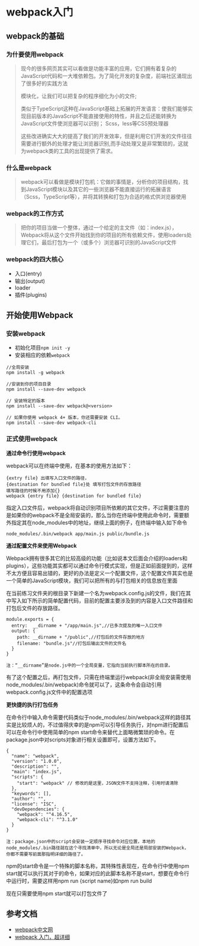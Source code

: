 # webpack入门

## webpack的基础

### 为什要使用webpack

> 现今的很多网页其实可以看做是功能丰富的应用，它们拥有着复杂的JavaScript代码和一大堆依赖包。为了简化开发的复杂度，前端社区涌现出了很多好的实践方法
>
> 模块化，让我们可以把复杂的程序细化为小的文件; 
>
> 类似于TypeScript这种在JavaScript基础上拓展的开发语言：使我们能够实现目前版本的JavaScript不能直接使用的特性，并且之后还能转换为JavaScript文件使浏览器可以识别； 
> Scss，less等CSS预处理器 
> 
> 这些改进确实大大的提高了我们的开发效率，但是利用它们开发的文件往往需要进行额外的处理才能让浏览器识别,而手动处理又是非常繁琐的，这就为webpack类的工具的出现提供了需求。

### 什么是webpack

> webpack可以看做是模块打包机：它做的事情是，分析你的项目结构，找到JavaScript模块以及其它的一些浏览器不能直接运行的拓展语言（Scss，TypeScript等），并将其转换和打包为合适的格式供浏览器使用

### webpack的工作方式

> 把你的项目当做一个整体，通过一个给定的主文件（如：index.js），Webpack将从这个文件开始找到你的项目的所有依赖文件，使用loaders处理它们，最后打包为一个（或多个）浏览器可识别的JavaScript文件

### webpack的四大核心

- 入口(entry)
- 输出(output)
- loader
- 插件(plugins)



## 开始使用Webpack

### 安装webpack

- 初始化项目`npm init -y`
- 安装相应的依赖`webpack`

```
//全局安装
npm install -g webpack

//安装到你的项目目录
npm install --save-dev webpack

// 安装特定的版本
npm install --save-dev webpack@<version>

// 如果你使用 webpack 4+ 版本，你还需要安装 CLI。
npm install --save-dev webpack-cli
```

### 正式使用webpack

**通过命令行使用webpack**

webpack可以在终端中使用，在基本的使用方法如下：

```
{extry file} 出填写入口文件的路径，
{destination for bundled file}处 填写打包文件的存放路径
填写路径的时候不用添加{}
webpack {entry file} {destination for bundled file}
```

指定入口文件后，webpack将自动识别项目所依赖的其它文件，不过需要注意的是如果你的webpack不是全局安装的，那么当你在终端中使用此命令时，需要额外指定其在node_modules中的地址，继续上面的例子，在终端中输入如下命令

```
node_modules/.bin/webpack app/main.js public/bundle.js
```



**通过配置文件来使用Webpack**

Webpack拥有很多其它的比较高级的功能（比如说本文后面会介绍的loaders和plugins），这些功能其实都可以通过命令行模式实现，但是正如前面提到的，这样不太方便且容易出错的，更好的办法是定义一个配置文件，这个配置文件其实也是一个简单的JavaScript模块，我们可以把所有的与打包相关的信息放在里面

在当前练习文件夹的根目录下新建一个名为webpack.config.js的文件，我们在其中写入如下所示的简单配置代码，目前的配置主要涉及到的内容是入口文件路径和打包后文件的存放路径。

```
module.exports = {
  entry:  __dirname + "/app/main.js",//已多次提及的唯一入口文件
  output: {
    path: __dirname + "/public",//打包后的文件存放的地方
    filename: "bundle.js"//打包后输出文件的文件名
  }
}

注：“__dirname”是node.js中的一个全局变量，它指向当前执行脚本所在的目录。
```

有了这个配置之后，再打包文件，只需在终端里运行webpack(非全局安装需使用node_modules/.bin/webpack)命令就可以了，这条命令会自动引用webpack.config.js文件中的配置选项



**更快捷的执行打包任务**

在命令行中输入命令需要代码类似于node_modules/.bin/webpack这样的路径其实是比较烦人的，不过值得庆幸的是npm可以引导任务执行，对npm进行配置后可以在命令行中使用简单的npm start命令来替代上面略微繁琐的命令。在package.json中对scripts对象进行相关设置即可，设置方法如下。

```
{
  "name": "webpack",
  "version": "1.0.0",
  "description": "",
  "main": "index.js",
  "scripts": {
    "start": "webpack" // 修改的是这里，JSON文件不支持注释，引用时请清除
  },
  "keywords": [],
  "author": "",
  "license": "ISC",
  "devDependencies": {
    "webpack": "^4.16.5",
    "webpack-cli": "^3.1.0"
  }
}
```

```
注：package.json中的script会安装一定顺序寻找命令对应位置，本地的node_modules/.bin路径就在这个寻找清单中，所以无论是全局还是局部安装的Webpack，你都不需要写前面那指明详细的路径了。
```

npm的start命令是一个特殊的脚本名称，其特殊性表现在，在命令行中使用npm start就可以执行其对于的命令，如果对应的此脚本名称不是start，想要在命令行中运行时，需要这样用npm run {script name}如npm run build

现在只需要使用npm start就可以打包文件了

## 参考文档

- [webpack中文网](https://www.webpackjs.com/)
- [webpack 入门，超详细](https://blog.csdn.net/bryblog/article/details/78060694)